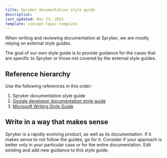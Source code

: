 ```yaml
---
title: Spryker documentation style guide
description:
last_updated: Mar 23, 2023
template: concept-topic-template
---
```


When writing and reviewing documentation at Spryker, we are mostly relying on external style guides.

The goal of our own style guide is to provide guidance for the cases that are specific to Spryker or those not covered by the external style guides.

## Reference hierarchy

Use the following references in this order:

1. Spryker documentation style guide
2. [Google developer documentation style guide](https://developers.google.com/style)
3. [Microsoft Writing Style Guide](https://learn.microsoft.com/en-us/style-guide/welcome/)

## Write in a way that makes sense

Spryker is a rapidly evolving product, as well as its documentation. If it makes sense to not follow the guides, go for it. Consider if your approach is better only in your particular case or for the entire documentation. Edit existing and add new guidance to this style guide.
